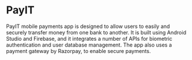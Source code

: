 # PayIT
PayIT mobile payments app is designed to allow users to easily and securely transfer money from one bank to another. It is built using Android Studio and Firebase, and it integrates a number of APIs for biometric authentication and user database management. The app also uses a payment gateway by Razorpay, to enable secure payments.
